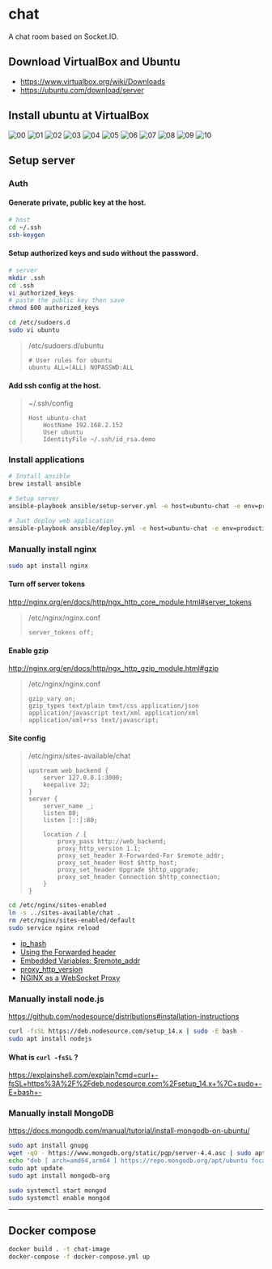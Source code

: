 # chat
A chat room based on Socket.IO.

## Download VirtualBox and Ubuntu
+ https://www.virtualbox.org/wiki/Downloads
+ https://ubuntu.com/download/server

## Install ubuntu at VirtualBox
![00](_resources/00.png)
![01](_resources/01.png)
![02](_resources/02.png)
![03](_resources/03.png)
![04](_resources/04.png)
![05](_resources/05.png)
![06](_resources/06.png)
![07](_resources/07.png)
![08](_resources/08.png)
![09](_resources/09.png)
![10](_resources/10.png)

## Setup server
### Auth
#### Generate private, public key at the host.
```bash
# host
cd ~/.ssh
ssh-keygen
```
#### Setup authorized keys and sudo without the password.
```bash
# server
mkdir .ssh
cd .ssh
vi authorized_keys
# paste the public key then save
chmod 600 authorized_keys

cd /etc/sudoers.d
sudo vi ubuntu
```
>/etc/sudoers.d/ubuntu
> ```
> # User rules for ubuntu
> ubuntu ALL=(ALL) NOPASSWD:ALL
> ```

#### Add ssh config at the host.
>~/.ssh/config
> ```
> Host ubuntu-chat
>     HostName 192.168.2.152
>     User ubuntu
>     IdentityFile ~/.ssh/id_rsa.demo
> ```


### Install applications
```bash
# Install ansible
brew install ansible
```
```bash
# Setup server
ansible-playbook ansible/setup-server.yml -e host=ubuntu-chat -e env=production

# Just deploy web application
ansible-playbook ansible/deploy.yml -e host=ubuntu-chat -e env=production
```


### Manually install nginx
```bash
sudo apt install nginx
```
#### Turn off server tokens
http://nginx.org/en/docs/http/ngx_http_core_module.html#server_tokens
> /etc/nginx/nginx.conf
> ```
> server_tokens off;
> ```

#### Enable gzip
http://nginx.org/en/docs/http/ngx_http_gzip_module.html#gzip
> /etc/nginx/nginx.conf
> ```
> gzip_vary on;
> gzip_types text/plain text/css application/json application/javascript text/xml application/xml application/xml+rss text/javascript;
> ```

#### Site config
> /etc/nginx/sites-available/chat
> ```
> upstream web_backend {
>     server 127.0.0.1:3000;
>     keepalive 32;
> }
> server {
>     server_name _;
>     listen 80;
>     listen [::]:80;
> 
>     location / {
>         proxy_pass http://web_backend;
>         proxy_http_version 1.1;
>         proxy_set_header X-Forwarded-For $remote_addr;
>         proxy_set_header Host $http_host;
>         proxy_set_header Upgrade $http_upgrade;
>         proxy_set_header Connection $http_connection;
>     }
> }
> ```

```bash
cd /etc/nginx/sites-enabled
ln -s ../sites-available/chat .
rm /etc/nginx/sites-enabled/default
sudo service nginx reload
```
+ [ip_hash](http://nginx.org/en/docs/http/ngx_http_upstream_module.html#ip_hash)
+ [Using the Forwarded header](https://www.nginx.com/resources/wiki/start/topics/examples/forwarded/)
+ [Embedded Variables: $remote_addr](https://nginx.org/en/docs/http/ngx_http_core_module.html#var_remote_addr)
+ [proxy_http_version](http://nginx.org/en/docs/http/ngx_http_proxy_module.html#proxy_http_version)
+ [NGINX as a WebSocket Proxy](https://www.nginx.com/blog/websocket-nginx/)


### Manually install node.js
https://github.com/nodesource/distributions#installation-instructions
```bash
curl -fsSL https://deb.nodesource.com/setup_14.x | sudo -E bash -
sudo apt install nodejs
```
#### What is `curl -fsSL` ?
https://explainshell.com/explain?cmd=curl+-fsSL+https%3A%2F%2Fdeb.nodesource.com%2Fsetup_14.x+%7C+sudo+-E+bash+-


### Manually install MongoDB
https://docs.mongodb.com/manual/tutorial/install-mongodb-on-ubuntu/
```bash
sudo apt install gnupg
wget -qO - https://www.mongodb.org/static/pgp/server-4.4.asc | sudo apt-key add -
echo "deb [ arch=amd64,arm64 ] https://repo.mongodb.org/apt/ubuntu focal/mongodb-org/4.4 multiverse" | sudo tee /etc/apt/sources.list.d/mongodb-org-4.4.list
sudo apt update
sudo apt install mongodb-org

sudo systemctl start mongod
sudo systemctl enable mongod
```


---


## Docker compose
```bash
docker build . -t chat-image
docker-compose -f docker-compose.yml up
```
